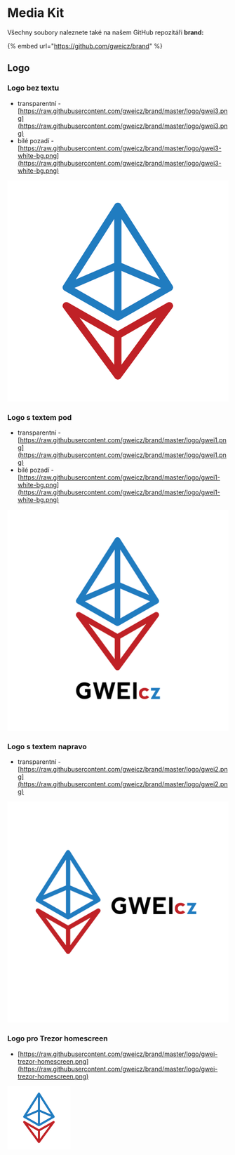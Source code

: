 # Media Kit

Všechny soubory naleznete také na našem GitHub repozitáři **brand:**

{% embed url="https://github.com/gweicz/brand" %}

## Logo

### Logo bez textu

* transparentní - [https://raw.githubusercontent.com/gweicz/brand/master/logo/gwei3.png](https://raw.githubusercontent.com/gweicz/brand/master/logo/gwei3.png)
* bílé pozadí - [https://raw.githubusercontent.com/gweicz/brand/master/logo/gwei3-white-bg.png](https://raw.githubusercontent.com/gweicz/brand/master/logo/gwei3-white-bg.png)

![Logo bez textu (transparentní pozadí)](.gitbook/assets/gwei3.png)

### **Logo s textem pod**

* transparentní -  [https://raw.githubusercontent.com/gweicz/brand/master/logo/gwei1.png](https://raw.githubusercontent.com/gweicz/brand/master/logo/gwei1.png)
* bílé pozadí - [https://raw.githubusercontent.com/gweicz/brand/master/logo/gwei1-white-bg.png](https://raw.githubusercontent.com/gweicz/brand/master/logo/gwei1-white-bg.png)

![Logo s textem pod (transparentní pozadí)](.gitbook/assets/gwei1.png)

### Logo s textem napravo

* transparentní - [https://raw.githubusercontent.com/gweicz/brand/master/logo/gwei2.png](https://raw.githubusercontent.com/gweicz/brand/master/logo/gwei2.png) 

![Logo s textem napravo (transparentní pozadí)](.gitbook/assets/gwei2.png)

### Logo pro Trezor homescreen

* [https://raw.githubusercontent.com/gweicz/brand/master/logo/gwei-trezor-homescreen.png](https://raw.githubusercontent.com/gweicz/brand/master/logo/gwei-trezor-homescreen.png)

![Logo pro trezor Homescreen](.gitbook/assets/gwei-trezor-homescreen.png)

